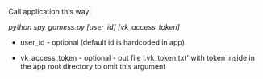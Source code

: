Call application this way:

*python spy_gamess.py [user_id] [vk_access_token]*

- user_id - optional (default id is hardcoded in app)

- vk_access_token - optional - put file '.vk_token.txt' with token inside in the app root directory to omit this argument
